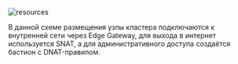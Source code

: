 ![resources](/images/gs/cloud-provider-yandex/vcd-withnat.png)

В данной схеме размещения узлы кластера подключаются к внутренней сети через Edge Gateway, для выхода в интернет используется SNAT, а для административного доступа создаётся бастион с DNAT-правилом.
